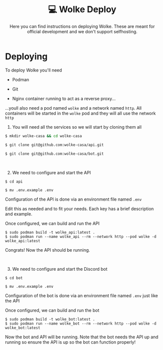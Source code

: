 <div align="center">
    <h1>💻 Wolke Deploy</h1>
    Here you can find instructions on deploying Wolke. These are meant for official development and we don't support selfhosting.
    <br>
    <br>
</div>

# Deploying

To deploy Wolke you'll need

- Podman

- Git

- Nginx container running to act as a reverse proxy...

...youll also need a pod named `wolke` and a network named `http`. All containers will be started in the 
`wolke` pod and they will all use the network `http`

1. You will need all the services so we will start by cloning them all


```sh
$ mkdir wolke-casa && cd wolke-casa

$ git clone git@github.com:wolke-casa/api.git

$ git clone git@github.com:wolke-casa/bot.git
```

<br>

2. We need to configure and start the API

```
$ cd api

$ mv .env.example .env
```

Configuration of the API is done via an environment file named `.env` 

Edit this as needed and to fit your needs. Each key has a brief description and example.

Once configured, we can build and run the API

```
$ sudo podman build -t wolke_api:latest .
$ sudo podman run --name wolke_api --rm --network http --pod wolke -d wolke_api:latest
```

Congrats! Now the API should be running.

<br>

3. We need to configure and start the Discord bot

```
$ cd bot

$ mv .env.example .env
```

Configuration of the bot is done via an environment file named `.env` just like the API

Once configured, we can build and run the bot

```
$ sudo podman build -t wolke_bot:latest .
$ sudo podman run --name wolke_bot --rm --network http --pod wolke -d wolke_bot:latest
```

Now the bot and API will be running. Note that the bot needs the API up and running so ensure the API is up so the bot can function properly!
